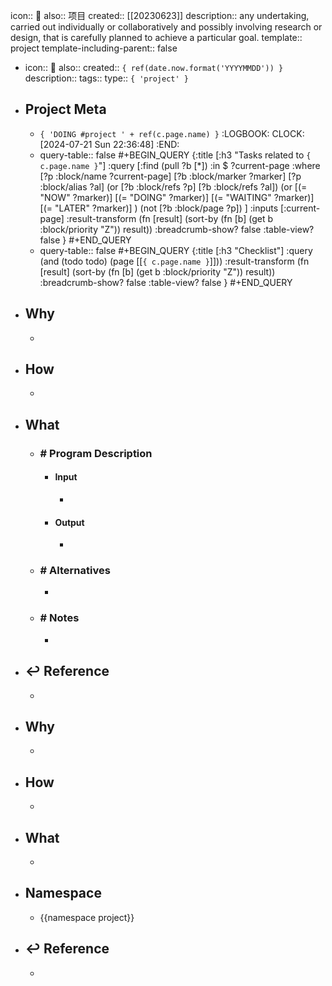 icon:: 📂
also:: 项目
created:: [[20230623]]
description:: any undertaking, carried out individually or collaboratively and possibly involving research or design, that is carefully planned to achieve a particular goal.
template:: project
template-including-parent:: false

  - icon:: 📂
    also:: 
    created:: ``{ ref(date.now.format('YYYYMMDD')) }``
    description:: 
    tags:: 
    type:: ``{ 'project' }``
  - ## Project Meta
    - ``{ 'DOING #project ' + ref(c.page.name) }``
      :LOGBOOK:
      CLOCK: [2024-07-21 Sun 22:36:48]
      :END:
    - query-table:: false
      #+BEGIN_QUERY
      {:title [:h3 "Tasks related to ``{ c.page.name }``"]
       :query [:find (pull ?b [*])
           :in $ ?current-page
           :where
           [?p :block/name ?current-page]
           [?b :block/marker ?marker]
      [?p :block/alias ?al]
      (or [?b :block/refs ?p] [?b :block/refs ?al])
      (or
           [(= "NOW" ?marker)]
           [(= "DOING" ?marker)]
           [(= "WAITING" ?marker)]
           [(= "LATER" ?marker)]
      )
      (not [?b :block/page ?p])
      ]
       :inputs [:current-page]
        :result-transform (fn [result]
                            (sort-by (fn [b]
                                       (get b :block/priority "Z")) result))
        :breadcrumb-show? false
        :table-view? false
      }
      #+END_QUERY
    - query-table:: false
      #+BEGIN_QUERY
      {:title [:h3 "Checklist"]
       :query (and (todo todo) (page [[``{ c.page.name }``]]))
        :result-transform (fn [result]
                            (sort-by (fn [b]
                                       (get b :block/priority "Z")) result))
        :breadcrumb-show? false
        :table-view? false
      }
      #+END_QUERY
  - ## Why
    -
  - ## How
    -
  - ## What
    - ### \# Program Description
      - #### Input
        -
      - #### Output
        -
    - ### \# Alternatives
      -
    - ### \# Notes
      -
  - ## ↩ Reference
    -
- ## Why
  -
- ## How
  -
- ## What
  -
- ## Namespace
  - {{namespace project}}
- ## ↩ Reference
  -
